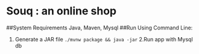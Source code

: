 # Souq : an online shop
##System Requirements 
Java, Maven, Mysql
##Run
Using Command Line:
1. Generate a JAR file `./mvnw package && java -jar`
2.Run app with Mysql db

